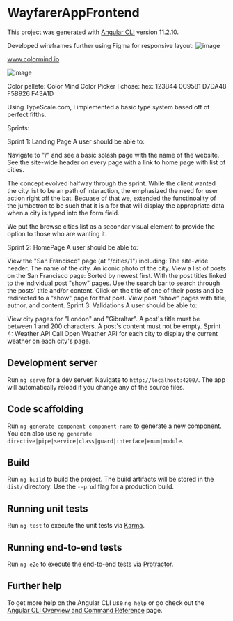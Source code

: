 # WayfarerAppFrontend

This project was generated with [Angular CLI](https://github.com/angular/angular-cli) version 11.2.10.

Developed wireframes further using Figma for responsive layout:
![image](https://user-images.githubusercontent.com/28934521/117042094-298a3d80-acd1-11eb-86aa-b8a644026ad8.png)



www.colormind.io

![image](https://user-images.githubusercontent.com/28934521/117056450-eedcd100-ace1-11eb-9d9d-92358d9f5d64.png)

Color pallete:
Color Mind Color Picker I chose:
hex: 123B44
0C9581
D7DA48
F5B926
F43A1D

Using TypeScale.com, I implemented a basic type system based off of perfect fifths.

Sprints:

Sprint 1: Landing Page
A user should be able to:

Navigate to "/" and see a basic splash page with the name of the website.
See the site-wide header on every page with a link to home page with list of cities.

The concept evolved halfway through the sprint. While the client wanted the 
city list to be an path of interaction, the emphasized the need for user 
action right off the bat. Becuase of that we, extended the functinoality of 
the jumbotron to be such that it is a for that will display the appropriate 
data when a city is typed into the form field.

We put the browse cities list as a secondar visual element to provide the 
option to those who are wanting it.


Sprint 2: HomePage
A user should be able to:

View the "San Francisco" page (at "/cities/1") including:
The site-wide header.
The name of the city.
An iconic photo of the city.
View a list of posts on the San Francisco page:
Sorted by newest first.
With the post titles linked to the individual post "show" pages.
Use the search bar to search through the posts' title and/or content.
Click on the title of one of their posts and be redirected to a "show" page for that post.
View post "show" pages with title, author, and content.
Sprint 3: Validations
A user should be able to:

View city pages for "London" and "Gibraltar".
A post's title must be between 1 and 200 characters.
A post's content must not be empty.
Sprint 4: Weather API
Call Open Weather API for each city to display the current weather on each city's page.

## Development server

Run `ng serve` for a dev server. Navigate to `http://localhost:4200/`. The app will automatically reload if you change any of the source files.

## Code scaffolding

Run `ng generate component component-name` to generate a new component. You can also use `ng generate directive|pipe|service|class|guard|interface|enum|module`.

## Build

Run `ng build` to build the project. The build artifacts will be stored in the `dist/` directory. Use the `--prod` flag for a production build.

## Running unit tests

Run `ng test` to execute the unit tests via [Karma](https://karma-runner.github.io).

## Running end-to-end tests

Run `ng e2e` to execute the end-to-end tests via [Protractor](http://www.protractortest.org/).

## Further help

To get more help on the Angular CLI use `ng help` or go check out the [Angular CLI Overview and Command Reference](https://angular.io/cli) page.
